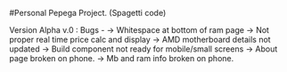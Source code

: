 #Personal Pepega Project. (Spagetti code)

Version Alpha v.0 : 
Bugs - 
-> Whitespace at bottom of ram page
-> Not proper real time price calc and display
-> AMD motherboard details not updated
-> Build component not ready for mobile/small screens
-> About page broken on phone.
-> Mb and ram info broken on phone.
